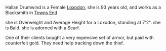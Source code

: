 Hallan Drumwind is a Female [Loxodon](https://rpgbot.net/dnd5/characters/races/loxodon/), she is 93 years old, and works as a Blacksmith in [Towns End](../Locations/Yuna%20Highlands/Towns%20End/Towns%20End.md)

she is Overweight and Average Height for a Loxodon, standing at 7'2". she is Bald. she is adorned with a Scarf.

One of their clients bought a very expensive set of armor, but paid with counterfeit gold. They need help tracking down the thief.
